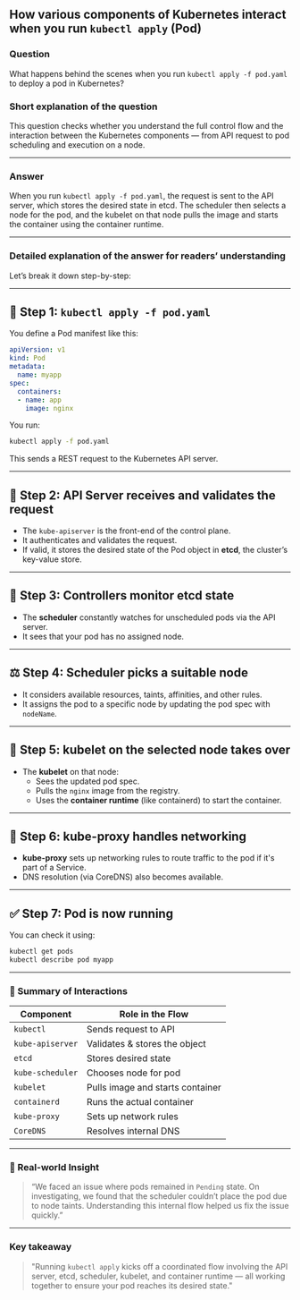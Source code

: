 ## How various components of Kubernetes interact when you run `kubectl apply` (Pod)

### Question  
What happens behind the scenes when you run `kubectl apply -f pod.yaml` to deploy a pod in Kubernetes?

### Short explanation of the question  
This question checks whether you understand the full control flow and the interaction between the Kubernetes components — from API request to pod scheduling and execution on a node.

---

### Answer  
When you run `kubectl apply -f pod.yaml`, the request is sent to the API server, which stores the desired state in etcd. The scheduler then selects a node for the pod, and the kubelet on that node pulls the image and starts the container using the container runtime.

---

### Detailed explanation of the answer for readers’ understanding

Let’s break it down step-by-step:

---

## 🧾 Step 1: `kubectl apply -f pod.yaml`

You define a Pod manifest like this:

```yaml
apiVersion: v1
kind: Pod
metadata:
  name: myapp
spec:
  containers:
  - name: app
    image: nginx
```

You run:

```bash
kubectl apply -f pod.yaml
```

This sends a REST request to the Kubernetes API server.

---

## 🔐 Step 2: API Server receives and validates the request

- The `kube-apiserver` is the front-end of the control plane.
- It authenticates and validates the request.
- If valid, it stores the desired state of the Pod object in **etcd**, the cluster’s key-value store.

---

## 🧠 Step 3: Controllers monitor etcd state

- The **scheduler** constantly watches for unscheduled pods via the API server.
- It sees that your pod has no assigned node.

---

## ⚖️ Step 4: Scheduler picks a suitable node

- It considers available resources, taints, affinities, and other rules.
- It assigns the pod to a specific node by updating the pod spec with `nodeName`.

---

## 🔧 Step 5: kubelet on the selected node takes over

- The **kubelet** on that node:
  - Sees the updated pod spec.
  - Pulls the `nginx` image from the registry.
  - Uses the **container runtime** (like containerd) to start the container.

---

## 🔌 Step 6: kube-proxy handles networking

- **kube-proxy** sets up networking rules to route traffic to the pod if it's part of a Service.
- DNS resolution (via CoreDNS) also becomes available.

---

## ✅ Step 7: Pod is now running

You can check it using:

```bash
kubectl get pods
kubectl describe pod myapp
```

---

### 🔄 Summary of Interactions

| Component        | Role in the Flow |
|------------------|------------------|
| `kubectl`        | Sends request to API |
| `kube-apiserver` | Validates & stores the object |
| `etcd`           | Stores desired state |
| `kube-scheduler` | Chooses node for pod |
| `kubelet`        | Pulls image and starts container |
| `containerd`     | Runs the actual container |
| `kube-proxy`     | Sets up network rules |
| `CoreDNS`        | Resolves internal DNS |

---

### 🧠 Real-world Insight

> “We faced an issue where pods remained in `Pending` state. On investigating, we found that the scheduler couldn’t place the pod due to node taints. Understanding this internal flow helped us fix the issue quickly.”

---

### Key takeaway

> "Running `kubectl apply` kicks off a coordinated flow involving the API server, etcd, scheduler, kubelet, and container runtime — all working together to ensure your pod reaches its desired state."
